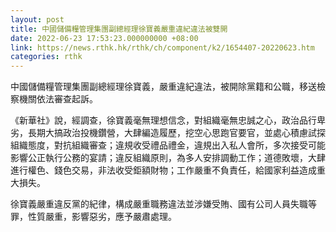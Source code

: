 ```yaml
---
layout: post
title: 中國儲備糧管理集團副總經理徐寶義嚴重違紀違法被雙開
date: 2022-06-23 17:53:23.000000000 +08:00
link: https://news.rthk.hk/rthk/ch/component/k2/1654407-20220623.htm
categories: rthk
---
```


中國儲備糧管理集團副總經理徐寶義，嚴重違紀違法，被開除黨籍和公職，移送檢察機關依法審查起訴。

《新華社》說，經調查，徐寶義毫無理想信念，對組織毫無忠誠之心，政治品行卑劣，長期大搞政治投機鑽營，大肆編造履歷，挖空心思跑官要官，並處心積慮試探組織態度，對抗組織審查；違規收受禮品禮金，違規出入私人會所，多次接受可能影響公正執行公務的宴請；違反組織原則，為多人安排調動工作；道德敗壞，大肆進行權色、錢色交易，非法收受鉅額財物；工作嚴重不負責任，給國家利益造成重大損失。

徐寶義嚴重違反黨的紀律，構成嚴重職務違法並涉嫌受賄、國有公司人員失職等罪，性質嚴重，影響惡劣，應予嚴肅處理。

